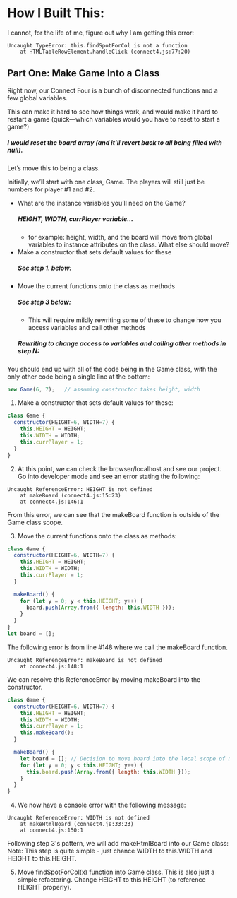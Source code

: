 # How I Built This:

I cannot, for the life of me, figure out why I am getting this error:

```shell
Uncaught TypeError: this.findSpotForCol is not a function
    at HTMLTableRowElement.handleClick (connect4.js:77:20)
```



## Part One: Make Game Into a Class
Right now, our Connect Four is a bunch of disconnected functions and a few global variables.

This can make it hard to see how things work, and would make it hard to restart a game (quick—which variables would you have to reset to start a game?)
##### I would reset the board array (and it'll revert back to all being filled with null).

Let’s move this to being a class.

Initially, we’ll start with one class, Game. The players will still just be numbers for player #1 and #2.

* What are the instance variables you’ll need on the Game?
    ##### HEIGHT, WIDTH, currPlayer variable...
    * for example: height, width, and the board will move from global variables to instance attributes on the class. What else should move?
* Make a constructor that sets default values for these
    ##### See step 1. below:
* Move the current functions onto the class as methods
    ##### See step 3 below: 
    * This will require mildly rewriting some of these to change how you access variables and call other methods
    ##### Rewriting to change access to variables and calling other methods in step N:
You should end up with all of the code being in the Game class, with the only other code being a single line at the bottom:

```js
new Game(6, 7);   // assuming constructor takes height, width
```

1.  Make a constructor that sets default values for these:
```js
class Game {
  constructor(HEIGHT=6, WIDTH=7) {
    this.HEIGHT = HEIGHT;
    this.WIDTH = WIDTH;
    this.currPlayer = 1;
  }
}
```

2. At this point, we can check the browser/localhost and see our project. Go into 
developer mode and see an error stating the following: 
```shell
Uncaught ReferenceError: HEIGHT is not defined
    at makeBoard (connect4.js:15:23)
    at connect4.js:146:1
```
From this error, we can see that the makeBoard function is outside of the Game class scope. 

3. Move the current functions onto the class as methods: 

```js
class Game {
  constructor(HEIGHT=6, WIDTH=7) {
    this.HEIGHT = HEIGHT;
    this.WIDTH = WIDTH;
    this.currPlayer = 1;
  }

  makeBoard() {
    for (let y = 0; y < this.HEIGHT; y++) {
      board.push(Array.from({ length: this.WIDTH }));
    }
  }
}
let board = []; 
```

The following error is from line #148 where we call the makeBoard function. 
```shell
Uncaught ReferenceError: makeBoard is not defined
    at connect4.js:148:1
```
We can resolve this ReferenceError by moving makeBoard into the constructor.
```js
class Game {
  constructor(HEIGHT=6, WIDTH=7) {
    this.HEIGHT = HEIGHT;
    this.WIDTH = WIDTH;
    this.currPlayer = 1;
    this.makeBoard();
  }

  makeBoard() {
    let board = []; // Decision to move board into the local scope of makeBoard function
    for (let y = 0; y < this.HEIGHT; y++) {
      this.board.push(Array.from({ length: this.WIDTH }));
    }
  }
}
```

4. We now have a console error with the following message: 
```shell
Uncaught ReferenceError: WIDTH is not defined
    at makeHtmlBoard (connect4.js:33:23)
    at connect4.js:150:1
```
Following step 3's pattern, we will add makeHtmlBoard into our Game class:
Note: This step is quite simple - just chance WIDTH to this.WIDTH and HEIGHT to this.HEIGHT.

5. Move findSpotForCol(x) function into Game class. This is also just a simple refactoring. Change HEIGHT to this.HEIGHT (to reference HEIGHT properly).